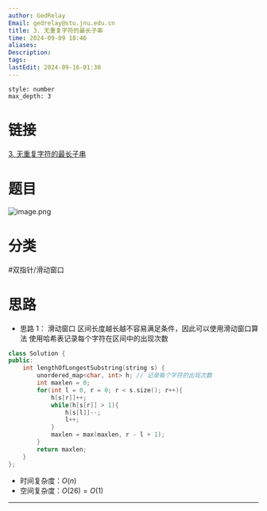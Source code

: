 ```yaml
---
author: GedRelay
Email: gedrelay@stu.jnu.edu.cn
title: 3. 无重复字符的最长子串
time: 2024-09-09 18:46
aliases: 
Description: 
tags: 
lastEdit: 2024-09-16-01:30
---
```


```toc
style: number
max_depth: 3
```

# 链接
[3. 无重复字符的最长子串](https://leetcode.cn/problems/longest-substring-without-repeating-characters/) 

# 题目
![image.png](https://ged-pic-bed.oss-cn-guangzhou.aliyuncs.com/img/202409091846721.png)


# 分类
#双指针/滑动窗口

# 思路
- 思路 1：
滑动窗口
区间长度越长越不容易满足条件，因此可以使用滑动窗口算法
使用哈希表记录每个字符在区间中的出现次数

```cpp
class Solution {
public:
    int lengthOfLongestSubstring(string s) {
        unordered_map<char, int> h; // 记录每个字符的出现次数
        int maxlen = 0;
        for(int l = 0, r = 0; r < s.size(); r++){
            h[s[r]]++;
            while(h[s[r]] > 1){
                h[s[l]]--;
                l++;
            }
            maxlen = max(maxlen, r - l + 1);
        }
        return maxlen;
    }
};
```


- 时间复杂度：${O\left( n \right)  }$ 
- 空间复杂度：${O\left( 26 \right) =O\left( 1 \right)  }$ 


---

